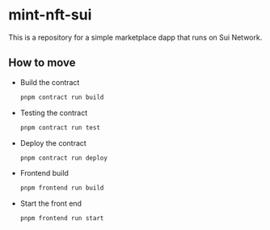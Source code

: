 # mint-nft-sui

This is a repository for a simple marketplace dapp that runs on Sui Network.

## How to move

- Build the contract

  ````bash
  pnpm contract run build
  ````

- Testing the contract

  ````bash
  pnpm contract run test
  ````

- Deploy the contract

  ````bash
  pnpm contract run deploy
  ````

- Frontend build

  ````bash
  pnpm frontend run build
  ````

- Start the front end

  ````bash
  pnpm frontend run start
  ````
